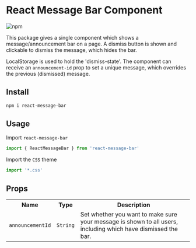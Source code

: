 # React Message Bar Component
![npm](https://img.shields.io/npm/v/react-message-bar)

This package gives a single component which shows a message/announcement bar on a page. A dismiss button is shown and clickable to dismiss the message, which hides the bar.

LocalStorage is used to hold the 'dismiss-state'. 
The component can receive an `announcement-id` prop to set a unique 
message, which overrides the previous (dismissed) message.

## Install
```sh
npm i react-message-bar
```

## Usage
Import <code>react-message-bar</code>
```js
import { ReactMessageBar } from 'react-message-bar'
```
Import the <code>CSS</code> theme
```js
import '*.css'
```


## Props
<table>
  <tr>
    <th>Name</th>
    <th>Type</th>
    <th>Description</th>
  </tr>
  <tr>
    <td><code>announcementId</code></td>
    <td><code>String</code></td>
    <td>Set whether you want to make sure your message is shown to all users, including which have dismissed the bar.</td>
  </tr>
</table>
